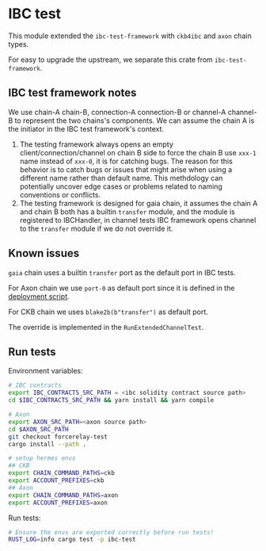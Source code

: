 # IBC test

This module extended the `ibc-test-framework` with `ckb4ibc` and `axon` chain types.

For easy to upgrade the upstream, we separate this crate from `ibc-test-framework`.

## IBC test framework notes

We use chain-A chain-B, connection-A connection-B or channel-A channel-B to represent the two chains's components. We can assume the chain A is the initiator in the IBC test framework's context.

1. The testing framework always opens an empty client/connection/channel on chain B side to force the chain B use `xxx-1` name instead of `xxx-0`, it is for catching bugs. The reason for this behavior is to catch bugs or issues that might arise when using a different name rather than default name. This methdology can potentially uncover edge cases or problems related to naming conventions or conflicts.
2. The testing framework is designed for gaia chain, it assumes the chain A and chain B both has a builtin `transfer` module, and the module is registered to IBCHandler, in channel tests IBC framework opens channel to the `transfer` module if we do not override it.

## Known issues

`gaia` chain uses a builtin `transfer` port as the default port in IBC tests.

For Axon chain we use `port-0` as default port since it is defined in the [deployment script](https://github.com/synapseweb3/ibc-solidity-contract/blob/master/migrations/1_deploy_contracts.js#L84).

For CKB chain we uses `blake2b(b"transfer")` as default port.

The override is implemented in the `RunExtendedChannelTest`.

## Run tests

Environment variables:

``` bash
# IBC contracts
export IBC_CONTRACTS_SRC_PATH = <ibc solidity contract source path>
cd $IBC_CONTRACTS_SRC_PATH && yarn install && yarn compile

# Axon
export AXON_SRC_PATH=<axon source path>
cd $AXON_SRC_PATH
git checkout forcerelay-test
cargo install --path .

# setup hermes envs
## CKB
export CHAIN_COMMAND_PATHS=ckb
export ACCOUNT_PREFIXES=ckb
## Axon
export CHAIN_COMMAND_PATHS=axon
export ACCOUNT_PREFIXES=axon
```


Run tests:

``` bash
# Ensure the envs are exported correctly before run tests!
RUST_LOG=info cargo test -p ibc-test
```
